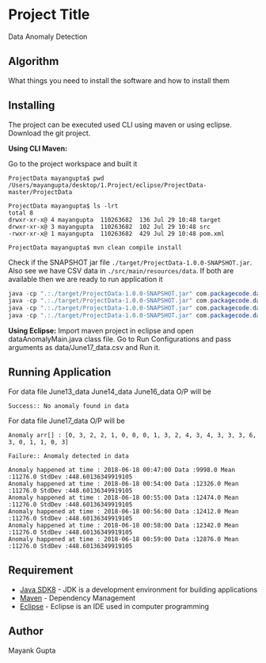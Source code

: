 # Project Title
Data Anomaly Detection


## Algorithm
What things you need to install the software and how to install them


## Installing
The project can be executed used CLI using maven or using eclipse. Download the git project.

**Using CLI Maven:**

Go to the project workspace and built it

```unix
ProjectData mayangupta$ pwd
/Users/mayangupta/desktop/1.Project/eclipse/ProjectData-master/ProjectData

ProjectData mayangupta$ ls -lrt
total 8
drwxr-xr-x@ 4 mayangupta  110263682  136 Jul 29 10:48 target
drwxr-xr-x@ 3 mayangupta  110263682  102 Jul 29 10:48 src
-rwxr-xr-x@ 1 mayangupta  110263682  429 Jul 29 10:48 pom.xml

ProjectData mayangupta$ mvn clean compile install
```

Check if the SNAPSHOT jar file `./target/ProjectData-1.0.0-SNAPSHOT.jar`. Also see we have CSV data in `./src/main/resources/data`.
If both are available then we are ready to run application it

```java
java -cp ".:./target/ProjectData-1.0.0-SNAPSHOT.jar" com.packagecode.dataAnomalyMain ./src/main/resources/data/June13_data.csv
java -cp ".:./target/ProjectData-1.0.0-SNAPSHOT.jar" com.packagecode.dataAnomalyMain ./src/main/resources/data/June14_data.csv
java -cp ".:./target/ProjectData-1.0.0-SNAPSHOT.jar" com.packagecode.dataAnomalyMain ./src/main/resources/data/June15_data.csv
java -cp ".:./target/ProjectData-1.0.0-SNAPSHOT.jar" com.packagecode.dataAnomalyMain ./src/main/resources/data/June17_data.csv

```

**Using Eclipse:**
Import maven project in eclipse and open dataAnomalyMain.java class file.
Go to Run Configurations and pass arguments as data/June17_data.csv and Run it.


## Running Application

For data file June13_data June14_data June16_data O/P will be 
```
Success:: No anomaly found in data
```

For data file June17_data O/P will be 
```
Anomaly arr[] : [0, 3, 2, 2, 1, 0, 0, 0, 1, 3, 2, 4, 3, 4, 3, 3, 3, 6, 3, 0, 1, 1, 0, 3]

Failure:: Anomaly detected in data

Anomaly happened at time : 2018-06-18 00:47:00 Data :9998.0 Mean :11276.0 StdDev :448.60136349919105
Anomaly happened at time : 2018-06-18 00:54:00 Data :12326.0 Mean :11276.0 StdDev :448.60136349919105
Anomaly happened at time : 2018-06-18 00:55:00 Data :12474.0 Mean :11276.0 StdDev :448.60136349919105
Anomaly happened at time : 2018-06-18 00:56:00 Data :12412.0 Mean :11276.0 StdDev :448.60136349919105
Anomaly happened at time : 2018-06-18 00:58:00 Data :12342.0 Mean :11276.0 StdDev :448.60136349919105
Anomaly happened at time : 2018-06-18 00:59:00 Data :12876.0 Mean :11276.0 StdDev :448.60136349919105
```


## Requirement
* [Java SDK8](http://www.oracle.com/technetwork/java/javase/downloads/jdk8-downloads-2133151.html) - JDK is a development environment for building applications
* [Maven](https://maven.apache.org/) - Dependency Management
* [Eclipse](https://www.eclipse.org/downloads/) - Eclipse is an IDE used in computer programming


## Author
Mayank Gupta
